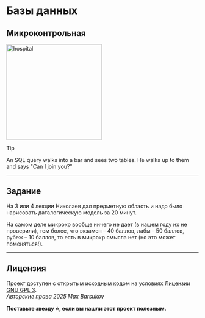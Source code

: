 # Базы данных

## Микроконтрольная

<img alt="hospital" src="https://github.com/maxbarsukov/itmo/blob/master/.docs/hospital.gif" height="250">

> [!TIP]
> An SQL query walks into a bar and sees two tables. He walks up to them and says "Can I join you?"

---

## Задание

На 3 или 4 лекции Николаев дал предметную область и надо было нарисовать даталогическую модель за 20 минут.

На самом деле микрокр вообще ничего не дает (в нашем году их не проверили), тем более, что экзамен – 40 баллов, лабы – 50 баллов, рубеж – 10 баллов, то есть в микрокр смысла нет (но это может поменяться!).

---

## Лицензия <a name="license"></a>

Проект доступен с открытым исходным кодом на условиях [Лицензии GNU GPL 3](https://opensource.org/license/gpl-3-0/). \
*Авторские права 2025 Max Barsukov*

**Поставьте звезду :star:, если вы нашли этот проект полезным.**
